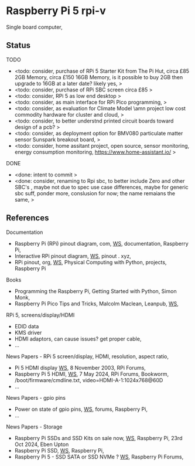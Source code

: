 # Raspberry Pi 5 rpi-v

Single board computer, 

## Status

TODO
* <todo: consider, purchase of RPi 5 Starter Kit from The Pi Hut, circa £85 2GB Memory, circa £150 16GB Memory, is it possible to buy 2GB then upgrade to 16GB at a later date? likely yes, >
* <todo: consider, purchase of RPi SBC screen circa £85 >
* <todo: consider, RPi 5 as low end desktop >
* <todo: consider, as main interface for RPi Pico programming, >
* <todo: consider, as evaluation for Climate Model \amn project low cost commodity hardware for cluster and cloud, >
* <todo: consider, to better understnd printed circuit boards toward design of a pcb? >
* <todo: consider, as deployment option for BMV080 particulate matter sensor Sunspark breakout board, >
* <todo: consider, home assitant project, open source, sensor monitoring, energy consumption monitoring, https://www.home-assistant.io/ >

DONE
* <done: intent to commit >
* <done: consider, renaming to Rpi sbc, to better include Zero and other SBC's , maybe not due to spec use case differences, maybe for generic sbc suff, ponder more, conslusion for now; the name remaians the same, >

## References

Documentation
* Raspberry Pi (RPi) pinout diagram, com, [WS](https://www.raspberrypi.com/documentation/computers/raspberry-pi.html#gpio), documentation, Raspberry Pi, 
* Interactive RPi pinout diagram, [WS](https://pinout.xyz/), pinout . xyz, 
* RPi pinout, org, [WS](https://projects.raspberrypi.org/en/projects/physical-computing/1), Physical Computing with Python, projects, Raspberry Pi

Books
* Programming the Raspberry Pi, Getting Started with Python, Simon Monk, 
* Raspberry Pi Pico Tips and Tricks, Malcolm Maclean, Leanpub, [WS](https://leanpub.com/rpitandt/read), 

RPi 5, screens/display/HDMI
* EDID data
* KMS driver
* HDMI adaptors, can cause issues? get proper cable, 
* ...

News Papers - RPi 5 screen/display, HDMI, resolution, aspect ratio, 
* Pi 5 HDMI display [WS](https://forums.raspberrypi.com/viewtopic.php?t=359198), 8 November 2003, RPi Forums, 
* Raspberry Pi 5 HDMI, [WS](https://forums.raspberrypi.com/viewtopic.php?t=367012), 7 May 2024, RPi Forums, Bookworm, /boot/firmware/cmdline.txt, video=HDMI-A-1:1024x768@60D
* ...

News Papers - gpio pins
* Power on state of gpio pins, [WS](https://forums.raspberrypi.com/viewtopic.php?f=44&t=23168), forums, Raspberry Pi, 
* ...

News Papers - Storage <move to RPi V>
* Raspberry Pi SSDs and SSD Kits on sale now, [WS](https://www.raspberrypi.com/news/raspberry-pi-ssds-and-ssd-kits/), Raspberry Pi, 23rd Oct 2024, Eben Upton
* Raspberry Pi SSD, [WS](https://www.raspberrypi.com/products/ssd/), Raspberry Pi, 
* Raspberry Pi 5 - SSD SATA or SSD NVMe ? [WS](https://forums.raspberrypi.com/viewtopic.php?t=364440), Raspberry Pi Forums, 